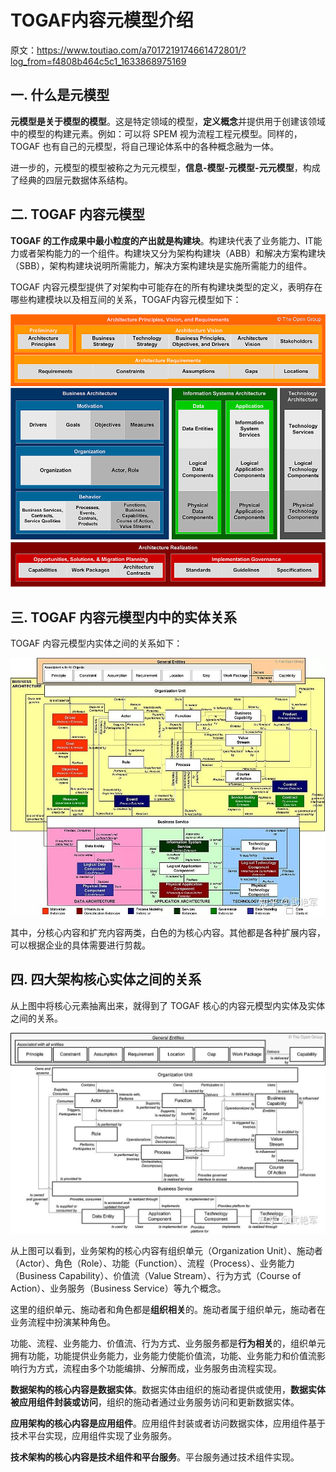 # TOGAF内容元模型介绍

原文：https://www.toutiao.com/a7017219174661472801/?log_from=f4808b464c5c1_1633868975169



## 一. 什么是元模型

**元模型是关于模型的模型**。这是特定领域的模型，**定义概念**并提供用于创建该领域中的模型的构建元素。例如：可以将 SPEM 视为流程工程元模型。同样的，TOGAF 也有自己的元模型，将自己理论体系中的各种概念融为一体。

进一步的，元模型的模型被称之为元元模型，**信息-模型-元模型-元元模型**，构成了经典的四层元数据体系结构。

## 二. TOGAF 内容元模型

**TOGAF 的工作成果中最小粒度的产出就是构建块**。构建块代表了业务能力、IT能力或者架构能力的一个组件。构建块又分为架构构建块（ABB）和解决方案构建块（SBB），架构构建块说明所需能力，解决方案构建块是实施所需能力的组件。

TOGAF 内容元模型提供了对架构中可能存在的所有构建块类型的定义，表明存在哪些构建模块以及相互间的关系，TOGAF内容元模型如下：

![2-1](./images/TOGAF_Metadata/2-1.png)

## 三. TOGAF 内容元模型内中的实体关系

TOGAF 内容元模型内实体之间的关系如下：

![3-1](./images/TOGAF_Metadata/3-1.jpeg)

其中，分核心内容和扩充内容两类，白色的为核心内容。其他都是各种扩展内容，可以根据企业的具体需要进行剪裁。

## 四. 四大架构核心实体之间的关系

从上图中将核心元素抽离出来，就得到了 TOGAF 核心的内容元模型内实体及实体之间的关系。

![4-1](./images/TOGAF_Metadata/4-1.jpeg)

从上图可以看到，业务架构的核心内容有组织单元（Organization Unit）、施动者（Actor）、角色（Role）、功能（Function）、流程（Process）、业务能力（Business Capability）、价值流（Value Stream）、行为方式（Course of Action）、业务服务（Business Service）等九个概念。

这里的组织单元、施动者和角色都是**组织相关**的。施动者属于组织单元，施动者在业务流程中扮演某种角色。

功能、流程、业务能力、价值流、行为方式、业务服务都是**行为相关**的，组织单元拥有功能，功能提供业务能力，业务能力使能价值流，功能、业务能力和价值流影响行为方式，流程由多个功能编排、分解而成，业务服务由流程实现。

**数据架构的核心内容是数据实体**。数据实体由组织的施动者提供或使用，**数据实体被应用组件封装或访问**，组织的施动者通过业务服务访问和更新数据实体。

**应用架构的核心内容是应用组件**。应用组件封装或者访问数据实体，应用组件基于技术平台实现，应用组件实现了业务服务。

**技术架构的核心内容是技术组件和平台服务**。平台服务通过技术组件实现。

